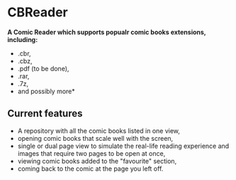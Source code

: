 # CBReader
**A Comic Reader which supports popualr comic books extensions, including:**
- .cbr,
- .cbz,
- .pdf (to be done),
- .rar,
- .7z,
- and possibly more*
## Current features
* A repository with all the comic books listed in one view,
* opening comic books that scale well with the screen,
* single or dual page view to simulate the real-life reading experience and images that require two pages to be open at once,
* viewing comic books added to the "favourite" section,
* coming back to the comic at the page you left off.

